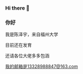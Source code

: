 ### Hi there 👋

<!--
**czy22655/czy22655** is a ✨ _special_ ✨ repository because its `README.md` (this file) appears on your GitHub profile.

Here are some ideas to get you started:

- 🔭 I’m currently working on ...
- 🌱 I’m currently learning ...
- 👯 I’m looking to collaborate on ...
- 🤔 I’m looking for help with ...
- 💬 Ask me about ...
- 📫 How to reach me: ...
- 😄 Pronouns: ...
- ⚡ Fun fact: ...
-->
### 你好
 我是陈泽宇，来自福州大学
 
 目前还在发育
 
 还请各位大佬多多包涵
 
 我的邮箱是13328988847@163.com
